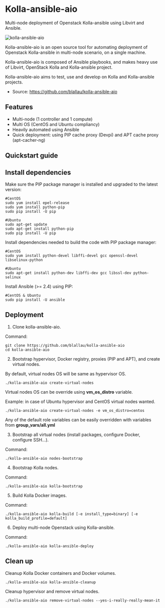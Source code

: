 Kolla-ansible-aio
=================

Multi-node deployment of Openstack Kolla-ansible using Libvirt and Ansible.

![kolla-ansible-aio](https://user-images.githubusercontent.com/9655027/31175714-6e453b1e-a910-11e7-8a60-f7c6d2114b1a.png)

Kolla-ansible-aio is an open source tool for automating deployment of
Openstack Kolla-ansible in multi-node scenario, on a single machine.

Kolla-ansible-aio is composed of Ansible playbooks, and makes heavy use
of Libvirt, OpenStack Kolla and Kolla-ansible project.

Kolla-ansible-aio aims to test, use and develop on Kolla and
Kolla-ansible projects.

-   Source: <https://github.com/blallau/kolla-ansible-aio>

Features
--------

-   Multi-node (1 controller and 1 compute)
-   Multi OS (CentOS and Ubuntu compliancy)
-   Heavily automated using Ansible
-   Quick deployment: using PIP cache proxy (Devpi) and APT cache proxy (apt-cacher-ng)

Quickstart guide
----------------

Install dependencies
--------------------

Make sure the PIP package manager is installed and upgraded to the latest version:

```
#CentOS
sudo yum install epel-release
sudo yum install python-pip
sudo pip install -U pip

#Ubuntu
sudo apt-get update
sudo apt-get install python-pip
sudo pip install -U pip
```

Install dependencies needed to build the code with PIP package manager:

```
#CentOS
sudo yum install python-devel libffi-devel gcc openssl-devel libselinux-python

#Ubuntu
sudo apt-get install python-dev libffi-dev gcc libssl-dev python-selinux
```

Install Ansible (>= 2.4) using PIP:

```
#CentOS & Ubuntu
sudo pip install -U ansible
```

Deployment
----------

1. Clone kolla-ansible-aio.

Command:

    git clone https://github.com/blallau/kolla-ansible-aio
    cd kolla-ansible-aio

2. Bootstrap hypervisor, Docker registry, proxies (PIP and APT), and create
virtual nodes.

By default, virtual nodes OS will be same as hypervisor OS.

    ./kolla-ansible-aio create-virtual-nodes

Virtual nodes OS can be override using **vm_os_distro** variable.

Example: in case of Ubuntu hypervisor and CentOS virtual nodes wanted.

    ./kolla-ansible-aio create-virtual-nodes -e vm_os_distro=centos

Any of the default role variables can be easily overridden with variables from **group_vars/all.yml**

3. Bootstrap all virtual nodes (install packages, configure Docker,
configure SSH...).

Command:

    ./kolla-ansible-aio nodes-bootstrap

4. Bootstrap Kolla nodes.

Command:

    ./kolla-ansible-aio kolla-bootstrap

5. Build Kolla Docker images.

Command:

    ./kolla-ansible-aio kolla-build [-e install_type=binary] [-e kolla_build_profile=default]

6. Deploy multi-node Openstack using Kolla-ansible.

Command:

    ./kolla-ansible-aio kolla-ansible-deploy

Clean up
--------

Cleanup Kolla Docker containers and Docker volumes.

    ./kolla-ansible-aio kolla-ansible-cleanup

Cleanup hypervisor and remove virtual nodes.

    ./kolla-ansible-aio remove-virtual-nodes --yes-i-really-really-mean-it
